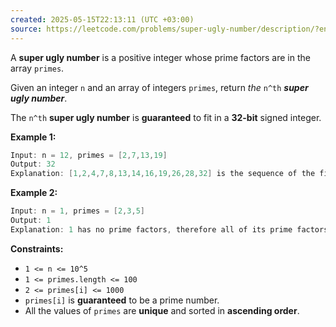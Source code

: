 ```yaml
---
created: 2025-05-15T22:13:11 (UTC +03:00)
source: https://leetcode.com/problems/super-ugly-number/description/?envType=problem-list-v2&envId=dynamic-programming
---
```

A **super ugly number** is a positive integer whose prime factors are in the array `primes`.

Given an integer `n` and an array of integers `primes`, return _the_ `n^th` _**super ugly number**_.

The `n^th` **super ugly number** is **guaranteed** to fit in a **32-bit** signed integer.


**Example 1:**

``` Java
Input: n = 12, primes = [2,7,13,19]
Output: 32
Explanation: [1,2,4,7,8,13,14,16,19,26,28,32] is the sequence of the first 12 super ugly numbers given primes = [2,7,13,19].
```


**Example 2:**

``` Java
Input: n = 1, primes = [2,3,5]
Output: 1
Explanation: 1 has no prime factors, therefore all of its prime factors are in the array primes = [2,3,5].
```


**Constraints:**

-   `1 <= n <= 10^5`
-   `1 <= primes.length <= 100`
-   `2 <= primes[i] <= 1000`
-   `primes[i]` is **guaranteed** to be a prime number.
-   All the values of `primes` are **unique** and sorted in **ascending order**.

